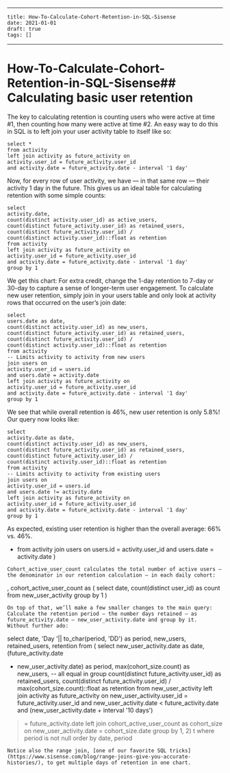 
---
    title: How-To-Calculate-Cohort-Retention-in-SQL-Sisense
    date: 2021-01-01    
    draft: true
    tags: []
---
# How-To-Calculate-Cohort-Retention-in-SQL-Sisense## **Calculating basic user retention**
The key to calculating retention is counting users who were active at time #1, then counting how many were active at time #2.
An easy way to do this in SQL is to left join your user activity table to itself like so:
```
select *
from activity
left join activity as future_activity on
activity.user_id = future_activity.user_id
and activity.date = future_activity.date - interval '1 day'
```
Now, for every row of user activity, we have — in that same row — their activity 1 day in the future.
This gives us an ideal table for calculating retention with some simple counts:
```
select
activity.date,
count(distinct activity.user_id) as active_users,
count(distinct future_activity.user_id) as retained_users,
count(distinct future_activity.user_id) /
count(distinct activity.user_id)::float as retention
from activity
left join activity as future_activity on
activity.user_id = future_activity.user_id
and activity.date = future_activity.date - interval '1 day'
group by 1
```
We get this chart:
For extra credit, change the 1-day retention to 7-day or 30-day to capture a sense of longer-term user engagement.
To calculate new user retention, simply join in your users table and only look at activity rows that occurred on the user’s join date:
```
select
users.date as date,
count(distinct activity.user_id) as new_users,
count(distinct future_activity.user_id) as retained_users,
count(distinct future_activity.user_id) /
count(distinct activity.user_id)::float as retention
from activity
-- Limits activity to activity from new users
join users on
activity.user_id = users.id
and users.date = activity.date
left join activity as future_activity on
activity.user_id = future_activity.user_id
and activity.date = future_activity.date - interval '1 day'
group by 1
```
We see that while overall retention is 46%, new user retention is only 5.8%!
Our query now looks like:
```
select
activity.date as date,
count(distinct activity.user_id) as new_users,
count(distinct future_activity.user_id) as retained_users,
count(distinct future_activity.user_id) /
count(distinct activity.user_id)::float as retention
from activity
-- Limits activity to activity from existing users
join users on
activity.user_id = users.id
and users.date != activity.date
left join activity as future_activity on
activity.user_id = future_activity.user_id
and activity.date = future_activity.date - interval '1 day'
group by 1
```
As expected, existing user retention is higher than the overall average: 66% vs. 46%.
* from activity
join users on
users.id = activity.user_id
and users.date = activity.date
)
```
Cohort_active_user_count calculates the total number of active users — the denominator in our retention calculation — in each daily cohort:
```
, cohort_active_user_count as (
select
date, count(distinct user_id) as count
from new_user_activity
group by 1
)
```
On top of that, we’ll make a few smaller changes to the main query:
Calculate the retention period — the number days retained — as future_activity.date – new_user_activity.date and group by it.
Without further ado:
```
select date, 'Day '|| to_char(period, 'DD') as period,
new_users, retained_users, retention
from (
select
new_user_activity.date as date,
(future_activity.date
- new_user_activity.date) as period,
max(cohort_size.count) as new_users, -- all equal in group
count(distinct future_activity.user_id) as retained_users,
count(distinct future_activity.user_id) /
max(cohort_size.count)::float as retention
from new_user_activity
left join activity as future_activity on
new_user_activity.user_id = future_activity.user_id
and new_user_activity.date < future_activity.date
and (new_user_activity.date + interval '10 days')
>= future_activity.date
left join cohort_active_user_count as cohort_size on
new_user_activity.date = cohort_size.date
group by 1, 2) t
where period is not null
order by date, period
```
Notice also the range join, [one of our favorite SQL tricks](https://www.sisense.com/blog/range-joins-give-you-accurate-histories/), to get multiple days of retention in one chart.
